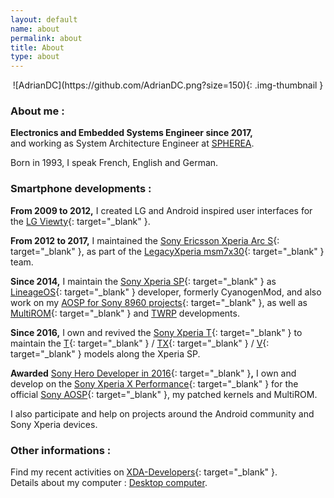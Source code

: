 ```yaml
---
layout: default
name: about
permalink: about
title: About
type: about
---
```


<div align="center">
![AdrianDC](https://github.com/AdrianDC.png?size=150){: .img-thumbnail }
</div>

### About me :

**Electronics and Embedded Systems Engineer since 2017,**  
and working as System Architecture Engineer at [SPHEREA](http://www.spherea.com).

Born in 1993, I speak French, English and German.

### Smartphone developments :

**From 2009 to 2012,** I created LG and Android inspired user interfaces for the [LG Viewty](http://www.gsmarena.com/lg_ku990_viewty-2070.php){: target="_blank" }.

**From 2012 to 2017,** I maintained the [Sony Ericsson Xperia Arc S](http://www.gsmarena.com/sony_ericsson_xperia_arc_s-4134.php){: target="_blank" }, as part of the [LegacyXperia msm7x30](http://legacyxperia.github.io){: target="_blank" } team.

**Since 2014,** I maintain the [Sony Xperia SP](http://www.gsmarena.com/sony_xperia_sp-5364.php){: target="_blank" } as [LineageOS](http://lineageos.org){: target="_blank" } developer, formerly CyanogenMod, and also work on my [AOSP for Sony 8960 projects](https://github.com/AdrianDC?tab=repositories&q=development){: target="_blank" }, as well as [MultiROM](https://github.com/multirom-dev){: target="_blank" } and [TWRP](https://twrp.me) developments.

**Since 2016,** I own and revived the [Sony Xperia T](http://www.gsmarena.com/sony_xperia_t-4899.php){: target="_blank" } to maintain the [T](http://www.gsmarena.com/sony_xperia_t-4899.php){: target="_blank" } /
[TX](http://www.gsmarena.com/sony_xperia_tx-4959.php){: target="_blank" } /
[V](http://www.gsmarena.com/sony_xperia_v-4958.php){: target="_blank" } models along the Xperia SP.

**Awarded** [Sony Hero Developer in 2016](https://developer.sony.com/develop/open-devices/more-information/discontinued-projects-initiatives/hero-open-source-developers){: target="_blank" }**,** I own and develop on the [Sony Xperia X Performance](http://www.gsmarena.com/sony_xperia_x_performance-7949.php){: target="_blank" } for the official [Sony AOSP](https://github.com/sonyxperiadev){: target="_blank" }, my patched kernels and MultiROM.

I also participate and help on projects around the Android community and Sony Xperia devices.

### Other informations :

Find my recent activities on [XDA-Developers](http://forum.xda-developers.com/member.php?u=2233641){: target="_blank" }.  
Details about my computer : [Desktop computer](/computer).
